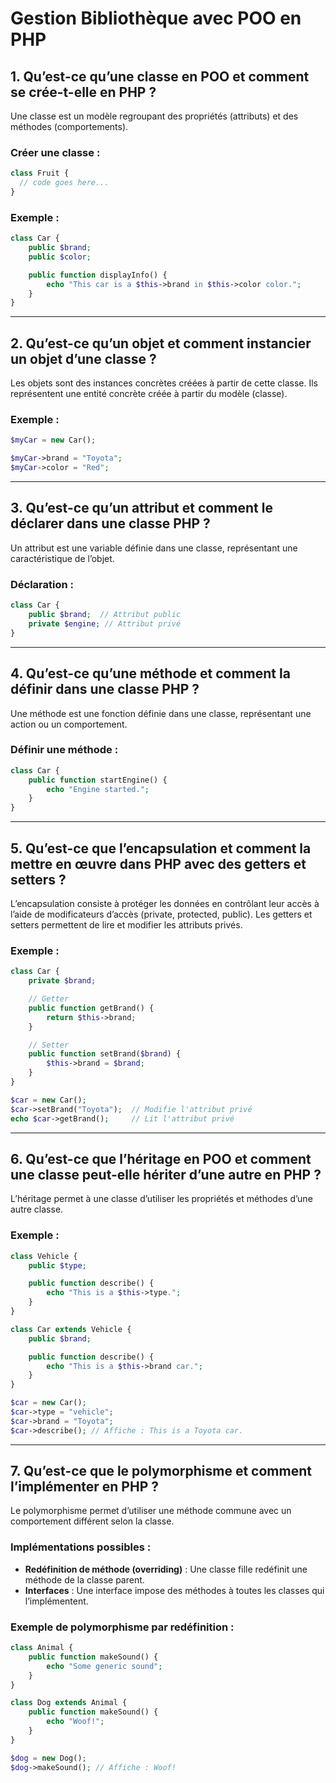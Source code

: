 # Gestion Bibliothèque avec POO en PHP

## 1. Qu’est-ce qu’une classe en POO et comment se crée-t-elle en PHP ?

Une classe est un modèle regroupant des propriétés (attributs) et des méthodes (comportements).

### Créer une classe :
```php
class Fruit {
  // code goes here...
}
```

### Exemple :
```php
class Car {
    public $brand;
    public $color;

    public function displayInfo() {
        echo "This car is a $this->brand in $this->color color.";
    }
}
```

---

## 2. Qu’est-ce qu’un objet et comment instancier un objet d’une classe ?

Les objets sont des instances concrètes créées à partir de cette classe. Ils représentent une entité concrète créée à partir du modèle (classe).

### Exemple :
```php
$myCar = new Car();

$myCar->brand = "Toyota";
$myCar->color = "Red";
```

---

## 3. Qu’est-ce qu’un attribut et comment le déclarer dans une classe PHP ?

Un attribut est une variable définie dans une classe, représentant une caractéristique de l’objet.

### Déclaration :
```php
class Car {
    public $brand;  // Attribut public
    private $engine; // Attribut privé
}
```

---

## 4. Qu’est-ce qu’une méthode et comment la définir dans une classe PHP ?

Une méthode est une fonction définie dans une classe, représentant une action ou un comportement.

### Définir une méthode :
```php
class Car {
    public function startEngine() {
        echo "Engine started.";
    }
}
```

---

## 5. Qu’est-ce que l’encapsulation et comment la mettre en œuvre dans PHP avec des getters et setters ?

L’encapsulation consiste à protéger les données en contrôlant leur accès à l’aide de modificateurs d’accès (private, protected, public). Les getters et setters permettent de lire et modifier les attributs privés.

### Exemple :
```php
class Car {
    private $brand;

    // Getter
    public function getBrand() {
        return $this->brand;
    }

    // Setter
    public function setBrand($brand) {
        $this->brand = $brand;
    }
}

$car = new Car();
$car->setBrand("Toyota");  // Modifie l'attribut privé
echo $car->getBrand();     // Lit l'attribut privé
```

---

## 6. Qu’est-ce que l’héritage en POO et comment une classe peut-elle hériter d’une autre en PHP ?

L’héritage permet à une classe d’utiliser les propriétés et méthodes d’une autre classe.

### Exemple :
```php
class Vehicle {
    public $type;

    public function describe() {
        echo "This is a $this->type.";
    }
}

class Car extends Vehicle {
    public $brand;

    public function describe() {
        echo "This is a $this->brand car.";
    }
}

$car = new Car();
$car->type = "vehicle";
$car->brand = "Toyota";
$car->describe(); // Affiche : This is a Toyota car.
```

---

## 7. Qu’est-ce que le polymorphisme et comment l’implémenter en PHP ?

Le polymorphisme permet d’utiliser une méthode commune avec un comportement différent selon la classe.

### Implémentations possibles :
- **Redéfinition de méthode (overriding)** : Une classe fille redéfinit une méthode de la classe parent.
- **Interfaces** : Une interface impose des méthodes à toutes les classes qui l’implémentent.

### Exemple de polymorphisme par redéfinition :
```php
class Animal {
    public function makeSound() {
        echo "Some generic sound";
    }
}

class Dog extends Animal {
    public function makeSound() {
        echo "Woof!";
    }
}

$dog = new Dog();
$dog->makeSound(); // Affiche : Woof!
